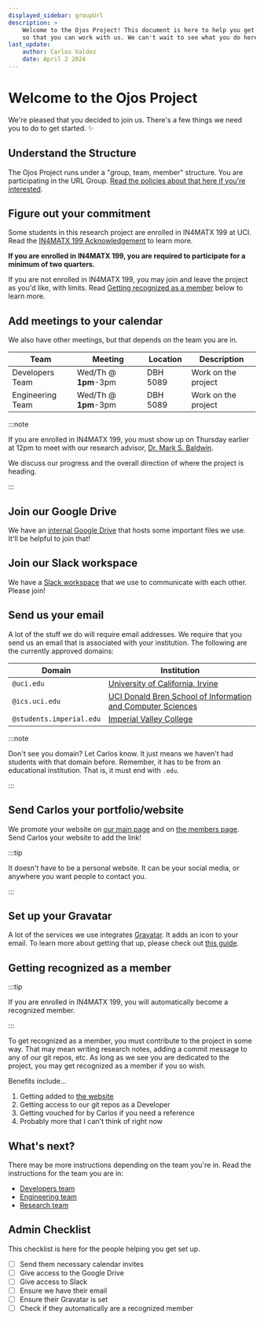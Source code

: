 ```yaml
---
displayed_sidebar: groupUrl
description: >
    Welcome to the Ojos Project! This document is here to help you get set up
    so that you can work with us. We can't wait to see what you do here!
last_update:
    author: Carlos Valdez
    date: April 2 2024
---
```

# Welcome to the Ojos Project

We're pleased that you decided to join us. There's a few things we need you to
do to get started. ✨

## Understand the Structure

The Ojos Project runs under a "group, team, member" structure. You are
participating in the URL Group. [Read the policies about that here if
you're interested](/docs/policies/structure/).

## Figure out your commitment

Some students in this research project are enrolled in IN4MATX 199 at UCI. Read
the [IN4MATX 199 Acknowledgement](/docs/policies/inf199-acknowledgement) to learn
more.

**If you are enrolled in IN4MATX 199, you are required to participate for a
minimum of two quarters.**

If you are not enrolled in IN4MATX 199, you may join and leave the project as
you'd like, with limits. Read
[Getting recognized as a member](#getting-recognized-as-a-member) below to learn
more.

## Add meetings to your calendar

We also have other meetings, but that depends on the team you are in.

| Team             | Meeting              | Location | Description         |
| ---------------- | -------------------- | -------- | ------------------- |
| Developers Team  | Wed/Th @ **1pm**-3pm | DBH 5089 | Work on the project |
| Engineering Team | Wed/Th @ **1pm**-3pm | DBH 5089 | Work on the project |

:::note

If you are enrolled in IN4MATX 199, you must show up on Thursday earlier at 12pm
to meet with our research advisor,
[Dr. Mark S. Baldwin](https://www.informatics.uci.edu/explore/faculty-profiles/mark-baldwin/).

We discuss our progress and the overall direction of where the project is
heading.

:::

## Join our Google Drive

We have an
[internal Google Drive](https://drive.google.com/drive/folders/1nsghXOEXTWsKTtgMzlCuXMp8iIiq8iBb)
that hosts some important files we use. It'll be helpful to join that!

## Join our Slack workspace

We have a [Slack workspace](https://ojosproject.slack.com) that we use to
communicate with each other. Please join!

## Send us your email

A lot of the stuff we do will require email addresses. We require that you send
us an email that is associated with your institution. The following are the
currently approved domains:

| Domain                   | Institution                                                                         |
| ------------------------ | ----------------------------------------------------------------------------------- |
| `@uci.edu`               | [University of California, Irvine](https://uci.edu/)                                |
| `@ics.uci.edu`           | [UCI Donald Bren School of Information and Computer Sciences](https://ics.uci.edu/) |
| `@students.imperial.edu` | [Imperial Valley College](https://imperial.edu/)                                    |

:::note

Don't see you domain? Let Carlos know. It just means we haven't had students
with that domain before. Remember, it has to be from an educational institution.
That is, it must end with `.edu`.

:::

## Send Carlos your portfolio/website

We promote your website on [our main page](https://ojosproject.org/#team) and on
[the members page](/docs/url/members/). Send Carlos your website to add the link!

:::tip

It doesn't have to be a personal website. It can be your social media, or
anywhere you want people to contact you.

:::

## Set up your Gravatar

A lot of the services we use integrates [Gravatar](https://gravatar.com/). It
adds an icon to your email. To learn more about getting that up, please check
out [this guide](/docs/url/developers/gravatar).

## Getting recognized as a member

:::tip

If you are enrolled in IN4MATX 199, you will automatically become a recognized
member.

:::

To get recognized as a member, you must contribute to the project in some way.
That may mean writing research notes, adding a commit message to any of our git
repos, etc. As long as we see you are dedicated to the project, you may get
recognized as a member if you so wish.

Benefits include...

1. Getting added to [the website](https://ojosproject.org/#team)
2. Getting access to our git repos as a Developer
3. Getting vouched for by Carlos if you need a reference
4. Probably more that I can't think of right now

## What's next?

There may be more instructions depending on the team you're in. Read the
instructions for the team you are in:

- [Developers team](/docs/url/developers/getting-started/)
- [Engineering team](/docs/url/engineering/getting-started/)
- [Research team](/docs/url/research/getting-started/)

## Admin Checklist

This checklist is here for the people helping you get set up.

- [ ] Send them necessary calendar invites
- [ ] Give access to the Google Drive
- [ ] Give access to Slack
- [ ] Ensure we have their email
- [ ] Ensure their Gravatar is set
- [ ] Check if they automatically are a recognized member
